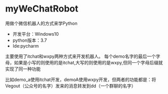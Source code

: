 # myWeChatRobot
用做个微信机器人的方式来学Python
- 开发平台：Windows10
- python版本：3.7
- Ide:pycharm

主要使用了itchat和wxpy两种方式来开发机器人。
每个demo名字的最后一个字母，如果是小写的则使用的是itchat,大写的则使用的是wxpy,但同一个字母后缀就实现了同一种功能


比如demo_a使用itchat开发，demoA使用wxpy开发，但两者的功能都是：将Vegout（公众号的名字）发来的消息转发到dd（一个群聊的名字）
